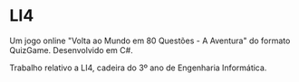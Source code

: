 LI4
===

Um jogo online "Volta ao Mundo em 80 Questões - A Aventura" do formato QuizGame. Desenvolvido em C#.

Trabalho relativo a LI4, cadeira do 3º ano de Engenharia Informática.
